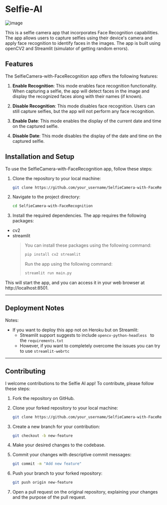 # Selfie-AI
![image](https://external-content.duckduckgo.com/iu/?u=https%3A%2F%2Ftalkjarvis.com%2Fwp-content%2Fuploads%2F2019%2F12%2F1-1.jpg&f=1&nofb=1&ipt=f97256ba48e23d92004bcc7c20e20b8e54ced69c68c2cb85c6fc1e7d99743414&ipo=images)

This is a selfie camera app that incorporates Face Recognition capabilities. 
The app allows users to capture selfies using their device's camera and apply face recognition to identify faces in the images. 
The app is built using openCV2 and Streamlit (simulator of getting random errors). 

## Features

The SelfieCamera-with-FaceRecognition app offers the following features:

1. **Enable Recognition**: This mode enables face recognition functionality. When capturing a selfie, the app will detect faces in the image and display the recognized faces along with their names (if known).

2. **Disable Recognition**: This mode disables face recognition. Users can still capture selfies, but the app will not perform any face recognition.

3. **Enable Date**: This mode enables the display of the current date and time on the captured selfie.

4. **Disable Date**: This mode disables the display of the date and time on the captured selfie.

## Installation and Setup

To use the SelfieCamera-with-FaceRecognition app, follow these steps:

1. Clone the repository to your local machine:

   ```bash
   git clone https://github.com/your_username/SelfieCamera-with-FaceRecognition.git
   ```

2. Navigate to the project directory:

    ```bash
    cd SelfieCamera-with-FaceRecognition
   ```
   
3. Install the required dependencies. The app requires the following packages:

- cv2
- streamlit
  > You can install these packages using the following command:
  > ```bash
  > pip install cv2 streamlit
  > ```
  > 
  > Run the app using the following command:
  > ```bash
  > streamlit run main.py
  > ```

This will start the app, and you can access it in your web browser at http://localhost:8501.

---
## Deployment Notes

Notes: 
- If you want to deploy this app not on Heroku but on Streamlit:
  - Streamlit support suggests to include `opencv-python-headless ` to the `requirements.txt`
  - However, if you want to completely overcome the issues you can try to use `streamlit-webrtc`

---
## Contributing
I welcome contributions to the Selfie AI app! To contribute, please follow these steps:

1. Fork the repository on GitHub.

2. Clone your forked repository to your local machine:

   ```bash
   git clone https://github.com/your_username/SelfieCamera-with-FaceRecognition.git
   ```
   
3. Create a new branch for your contribution:

   ```bash
   git checkout -b new-feature
   ```
   
4. Make your desired changes to the codebase.

5. Commit your changes with descriptive commit messages:

   ```bash
   git commit -m "Add new feature"
   ```

6. Push your branch to your forked repository: 
   ```bash
   git push origin new-feature
   ```

7. Open a pull request on the original repository, explaining your changes and the purpose of the pull request.
